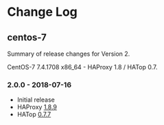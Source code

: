 # Change Log

## centos-7

Summary of release changes for Version 2.

CentOS-7 7.4.1708 x86_64 - HAProxy 1.8 / HATop 0.7.

### 2.0.0 - 2018-07-16

- Initial release
- HAProxy [1.8.9](http://www.haproxy.org/download/1.8/src/CHANGELOG)
- HATop [0.7.7](http://feurix.org/projects/hatop/changes/#hatop-0-7-7)
